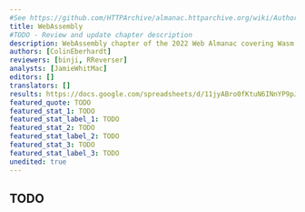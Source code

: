 ```yaml
---
#See https://github.com/HTTPArchive/almanac.httparchive.org/wiki/Authors'-Guide#metadata-to-add-at-the-top-of-your-chapters
title: WebAssembly
#TODO - Review and update chapter description
description: WebAssembly chapter of the 2022 Web Almanac covering Wasm compression, section sizes, most popular instructions, and post-MVP proposals
authors: [ColinEberhardt]
reviewers: [binji, RReverser]
analysts: [JamieWhitMac]
editors: []
translators: []
results: https://docs.google.com/spreadsheets/d/11jyABro0fKtuN6INnYP9pJlv5QWwp0jfJyTsGfKgScg/
featured_quote: TODO
featured_stat_1: TODO
featured_stat_label_1: TODO
featured_stat_2: TODO
featured_stat_label_2: TODO
featured_stat_3: TODO
featured_stat_label_3: TODO
unedited: true
---
```


## TODO
